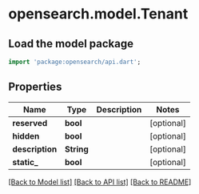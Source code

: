 # opensearch.model.Tenant

## Load the model package
```dart
import 'package:opensearch/api.dart';
```

## Properties
Name | Type | Description | Notes
------------ | ------------- | ------------- | -------------
**reserved** | **bool** |  | [optional] 
**hidden** | **bool** |  | [optional] 
**description** | **String** |  | [optional] 
**static_** | **bool** |  | [optional] 

[[Back to Model list]](../README.md#documentation-for-models) [[Back to API list]](../README.md#documentation-for-api-endpoints) [[Back to README]](../README.md)


